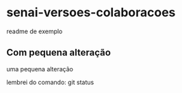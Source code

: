 # senai-versoes-colaboracoes

readme de exemplo

## Com pequena alteração

uma pequena alteração

lembrei do comando: git status
